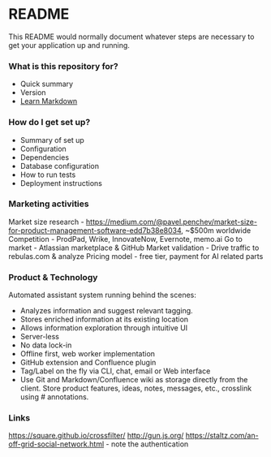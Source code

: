# README #

This README would normally document whatever steps are necessary to get your application up and running.

### What is this repository for? ###

* Quick summary
* Version
* [Learn Markdown](https://bitbucket.org/tutorials/markdowndemo)

### How do I get set up? ###

* Summary of set up
* Configuration
* Dependencies
* Database configuration
* How to run tests
* Deployment instructions


### Marketing activities ###
Market size research - https://medium.com/@pavel.penchev/market-size-for-product-management-software-edd7b38e8034, ~$500m worldwide
Competition - ProdPad, Wrike, InnovateNow, Evernote, memo.ai
Go to market - Atlassian marketplace & GitHub
Market validation - Drive traffic to rebulas.com & analyze
Pricing model - free tier, payment for AI related parts

### Product & Technology ###

Automated assistant system running behind the scenes:
* Analyzes information and suggest relevant tagging.
* Stores enriched information at its existing location
* Allows information exploration through intuitive UI 
* Server-less
* No data lock-in
* Offline first, web worker implementation
* GitHub extension and Confluence plugin
* Tag/Label on the fly via CLI, chat, email or Web interface
* Use Git and Markdown/Confluence wiki as storage directly from the client. Store product features, ideas, notes, messages, etc., crosslink using # annotations.

### Links ###

https://square.github.io/crossfilter/
http://gun.js.org/
https://staltz.com/an-off-grid-social-network.html - note the authentication
